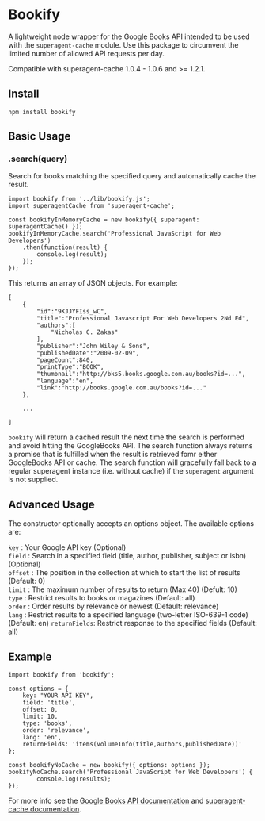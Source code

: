 # Bookify

A lightweight node wrapper for the Google Books API intended to be used with the `superagent-cache` module. Use this package to circumvent the limited number of allowed API requests per day.

Compatible with superagent-cache 1.0.4 - 1.0.6 and >= 1.2.1.

## Install

    npm install bookify

## Basic Usage

### .search(query)

Search for books matching the specified query and automatically cache the result.

	import bookify from '../lib/bookify.js';
	import superagentCache from 'superagent-cache';

	const bookifyInMemoryCache = new bookify({ superagent: superagentCache() });
	bookifyInMemoryCache.search('Professional JavaScript for Web Developers')
		.then(function(result) {
			console.log(result);
		});
	});

This returns an array of JSON objects. For example:

	[
		{
			"id":"9KJJYFIss_wC",
			"title":"Professional Javascript For Web Developers 2Nd Ed",
			"authors":[
				"Nicholas C. Zakas"
			],
			"publisher":"John Wiley & Sons",
			"publishedDate":"2009-02-09",
			"pageCount":840,
			"printType":"BOOK",
			"thumbnail":"http://bks5.books.google.com.au/books?id=...",
			"language":"en",
			"link":"http://books.google.com.au/books?id=..."
		},

		...

	]

`bookify` will return a cached result the next time the search is performed and avoid hitting the GoogleBooks API. The search function always returns a promise that is fulfilled when the result is retrieved fomr either GoogleBooks API or cache. The search function will gracefully fall back to a regular superagent instance (i.e. without cache) if the `superagent` argument is not supplied.


## Advanced Usage

The constructor optionally accepts an options object. The available options are:

`key` : Your Google API key (Optional)   
`field` : Search in a specified field (title, author, publisher, subject or isbn) (Optional)   
`offset` : The position in the collection at which to start the list of results (Default: 0)   
`limit` : The maximum number of results to return (Max 40) (Defult: 10)   
`type` : Restrict results to books or magazines (Default: all)   
`order` : Order results by relevance or newest (Default: relevance)   
`lang` : Restrict results to a specified language (two-letter ISO-639-1 code) (Default: en)
`returnFields`: Restrict response to the specified fields (Default: all)

## Example

	import bookify from 'bookify';

	const options = {
		key: "YOUR API KEY",
		field: 'title',
		offset: 0,
		limit: 10,
		type: 'books',
		order: 'relevance',
		lang: 'en',
		returnFields: 'items(volumeInfo(title,authors,publishedDate))'
	};

	const bookifyNoCache = new bookify({ options: options });
	bookifyNoCache.search('Professional JavaScript for Web Developers') {
			console.log(results);
	});

For more info see the [Google Books API documentation](http://code.google.com/apis/books/docs/v1/using.html) and [superagent-cache documentation](https://github.com/jpodwys/superagent-cache).
